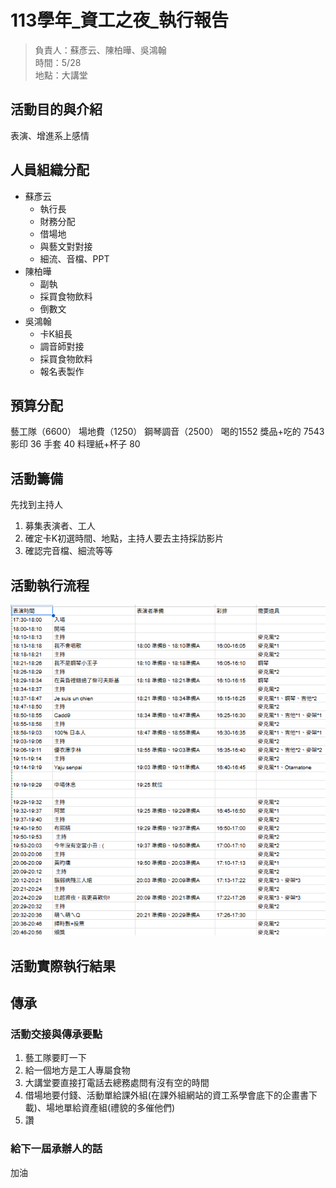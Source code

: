 # 113學年_資工之夜_執行報告

> 負責人：蘇彥云、陳柏曄、吳鴻翰  
> 時間：5/28  
> 地點：大講堂  

## 活動目的與介紹

表演、增進系上感情

## 人員組織分配
- 蘇彥云
  - 執行長
  - 財務分配
  - 借場地
  - 與藝文對對接
  - 細流、音檔、PPT
- 陳柏曄
  - 副執
  - 採買食物飲料 
  - 倒數文
- 吳鴻翰
  - 卡K組長 
  - 調音師對接
  - 採買食物飲料 
  - 報名表製作

## 預算分配

藝工隊（6600）
場地費（1250）
鋼琴調音（2500）
喝的1552 
獎品+吃的 7543 
影印 36 
手套 40 
料理紙+杯子 80 

## 活動籌備
先找到主持人
1. 募集表演者、工人
2. 確定卡K初選時間、地點，主持人要去主持採訪影片
3. 確認完音檔、細流等等

## 活動執行流程

![image](..\image\music.png)

## 活動實際執行結果

## 傳承

### 活動交接與傳承要點

1. 藝工隊要盯一下
2. 給一個地方是工人專屬食物
3. 大講堂要直接打電話去總務處問有沒有空的時間
4. 借場地要付錢、活動單給課外組(在課外組網站的資工系學會底下的企畫書下載)、場地單給資產組(禮貌的多催他們)
5. 讚

### 給下一屆承辦人的話
加油
